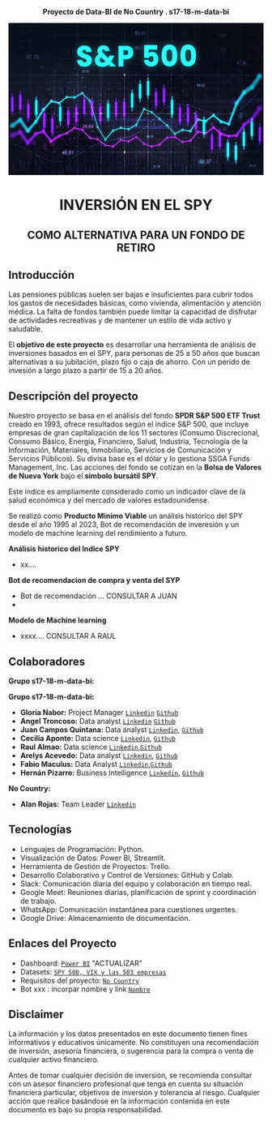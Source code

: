 **<p align="center">Proyecto de Data-BI de No Country . s17-18-m-data-bi</p>**

<img src="Imagenes\SP500.jpg" width="1010" height="300">

#  **<p align="center">INVERSIÓN EN EL SPY</p>** 
##  **<p align="center">COMO ALTERNATIVA PARA UN FONDO DE RETIRO</p>**

## Introducción
Las pensiones públicas suelen ser bajas e insuficientes para cubrir todos los gastos de necesidades básicas, como vivienda, alimentación y atención médica. La falta de fondos también puede limitar la capacidad de disfrutar de actividades recreativas y de mantener un estilo de vida activo y saludable.

El **objetivo de este proyecto** es desarrollar una herramienta de análisis de inversiones basados en el SPY, para personas de 25 a 50 años que buscan alternativas a su jubilación, plazo fijo o caja de ahorro. Con un perido de invesión a largo plazo a partir de 15 a 20 años.

## Descripción del proyecto
Nuestro proyecto se basa en el análisis del fondo **SPDR S&P 500 ETF Trust** creado en 1993, ofrece resultados según el índice S&P 500, que incluye empresas de gran capitalización de los 11 sectores (Consumo Discrecional, Consumo Básico, Energía, Financiero, Salud, Industria, Tecnología de la Información, Materiales, Inmobiliario, Servicios de Comunicación y Servicios Públicos). Su divisa base es el dólar y lo gestiona SSGA Funds Management, Inc. Las acciones del fondo se cotizan en la **Bolsa de Valores de Nueva York** bajo el **símbolo bursátil SPY**.

Este índice es ampliamente considerado como un indicador clave de la salud económica y del mercado de valores estadounidense.


Se realizó como **Producto Minimo Viable** un análisis historico del SPY desde el año 1995 al 2023, Bot de recomendación de inveresión y un modelo de machine learning del rendimiento a futuro.

**Análisis historico del Indice SPY**
- xx....

**Bot de recomendacion de compra y venta del SYP**
- Bot de recomendación ... CONSULTAR A JUAN
- 
**Modelo de Machine learning**
- xxxx.... CONSULTAR A RAUL

## Colaboradores

**Grupo s17-18-m-data-bi:**

**Grupo s17-18-m-data-bi:**
  - **Gloria Nabor:**  Project Manager [`Linkedin`](https://www.linkedin.com/in/gloria-nabor/) [`Github`](http://github.com/Gloria-Nabor)
  - **Angel Troncoso:** Data analyst [`Linkedin`](www.linkedin.com/in/angeltroncoso) [`Github`](https://github.com/AngelTroncoso)
  - **Juan Campos Quintana:** Data analyst [`Linkedin`](https://www.linkedin.com/in/jumacaq/), [`Github`](http://github.com/jumacaq)
  - **Cecilia Aponte:** Data science [`Linkedin`](https://www.linkedin.com/in/ceci-aponte-data/), [`Github`](https://github.com/CCAponte)
  - **Raul Almao:** Data science [`Linkedin`](https://www.linkedin.com/in/ralmao/),[`Github`](https://github.com/Ralmao)
  - **Arelys Acevedo:**  Data analyst [`Linkedin`](https://www.linkedin.com/in/arelys-acevedo/), [`Github`](http://github.com/acad2018)
  - **Fabio Maculus:** Data Analyst [`Linkedin`](https://www.linkedin.com/in/fabio-maculus-data-analyst/),[`Github`](https://github.com/Macu-Data)
  - **Hernán Pizarro:** Business Intelligence [`Linkedin`](https://www.linkedin.com/in/hern%C3%A1n-pizarro-683679268/), [`Github`](http://github.com/Hern4nOckham) 

**No Country:**
 - **Alan Rojas:** Team Leader [`Linkedin`](https://www.linkedin.com/in/alan-rojas-polanco-97a4b5291/)


## Tecnologías
- Lenguajes de Programación: Python.
- Visualización de Datos: Power BI, Streamlit.
- Herramienta de Gestión de Proyectos: Trello.
- Desarrollo Colaborativo y Control de Versiones: GitHub y Colab.
- Slack: Comunicación diaria del equipo y colaboración en tiempo real.
- Google Meet: Reuniones diarias, planificación de sprint y coordinación de trabajo.
- WhatsApp: Comunicación instantánea para cuestiones urgentes.
- Google Drive: Almacenamiento de documentación.


## Enlaces del Proyecto
- Dashboard: [`Power BI`](https://app.powerbi.com/view?r=eyJrIjoiYTIwYTRiYTEtNTgyMi00ZGVhLThlMzEtYmI4NDk5MzQ1ZDI1IiwidCI6IjEwYWE5MTJkLTJjNzYtNGI5YS1iZmI2LWJkNGQ0Nzk5MTUwNiIsImMiOjR9&pageName=9a9665ed52580701a34c) "ACTUALIZAR"
- Datasets: [`SPY 500, VIX y las 503 empresas`](https://finance.yahoo.com/)
- Requisitos del proyecto: [`No Country`](https://drive.google.com/drive/folders/1kH9YZNrl84T8EldJYO_1q81jJXVeh6aq)
- Bot xxx : incorpar nombre y link [`Nombre`]()

##  Disclaimer

La información y los datos presentados en este documento tienen fines informativos y educativos únicamente. No constituyen una recomendación de inversión, asesoría financiera, o sugerencia para la compra o venta de cualquier activo financiero. 

Antes de tomar cualquier decisión de inversión, se recomienda consultar con un asesor financiero profesional que tenga en cuenta su situación financiera particular, objetivos de inversión y tolerancia al riesgo. Cualquier acción que realice basándose en la información contenida en este documento es bajo su propia responsabilidad.
